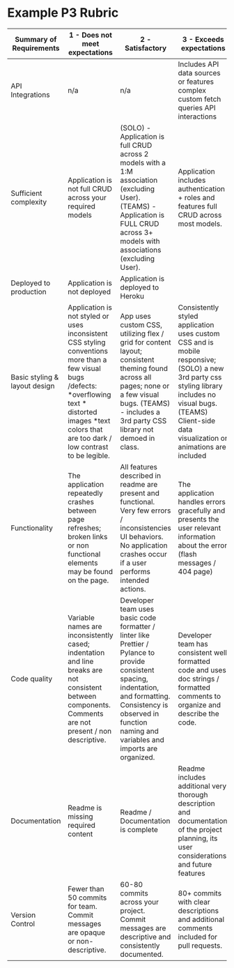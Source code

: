 # Example P3 Rubric

| Summary of Requirements | 1 - Does not meet expectations | 2 - Satisfactory | 3 - Exceeds expectations |
| --- | --- | --- | --- |
| API Integrations  | n/a | n/a | Includes API data sources or features complex custom fetch queries API interactions |
| Sufficient complexity  | Application is not full CRUD across your required models  | (SOLO) - Application is full CRUD across 2 models with a 1:M association (excluding User). (TEAMS) - Application is FULL CRUD across 3+ models with associations (excluding User). | Application includes authentication + roles and features full CRUD across most models.  |
| Deployed to production  | Application is not deployed | Application is deployed to Heroku |  |
| Basic styling & layout design  | Application is not styled or uses inconsistent CSS styling conventions  more than a few visual bugs /defects:  *overflowing text * distorted images *text colors that are too dark / low contrast to be legible. | App uses custom CSS, utilizing flex / grid for content layout; consistent theming found across all pages; none or a few visual bugs. (TEAMS) - includes a 3rd party CSS library not demoed in class.  | Consistently styled application uses custom CSS and is mobile responsive; (SOLO) a new 3rd party css styling library includes no visual bugs. (TEAMS) Client-side data visualization or animations are included  |
| Functionality  | The application repeatedly crashes between page refreshes; broken links or non functional elements may be found on the page.  | All features described in readme are present and functional.  Very few errors / inconsistencies UI behaviors.  No application crashes occur if a user performs intended actions. | The application handles errors gracefully and presents the user relevant information about the error (flash messages / 404 page)  |
| Code quality  | Variable names are inconsistently cased; indentation and line breaks are not consistent between components. Comments are not present / non descriptive. | Developer team uses basic code formatter / linter like Prettier / Pylance to provide consistent spacing, indentation, and formatting. Consistency is observed in function naming and variables and imports are organized.  | Developer team has consistent well formatted code and uses doc strings /  formatted comments to organize and describe the code.  |
| Documentation | Readme is missing required content | Readme / Documentation is complete  | Readme includes additional very thorough description and documentation of the project planning, its user considerations, and future features |
| Version Control  | Fewer than 50 commits for team. Commit messages are opaque or non-descriptive.  | 60-80 commits across your project. Commit messages are descriptive and consistently documented. | 80+ commits with clear descriptions and additional comments included for pull requests.  |